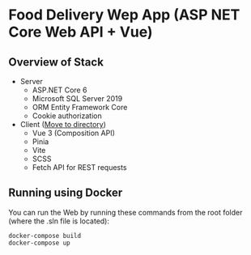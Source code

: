 # Food Delivery Wep App (ASP NET Core Web API + Vue)
## Overview of Stack
- Server
    - ASP.NET Core 6
    - Microsoft SQL Server 2019
    - ORM Entity Framework Core
    - Cookie authorization
- Client ([Move to directory](WebUI/ClientApp))
    - Vue 3 (Composition API)
    - Pinia
    - Vite
    - SCSS
    - Fetch API for REST requests

## Running using Docker
You can run the Web by running these commands from the root folder (where the .sln file is located):

```
docker-compose build
docker-compose up
```
